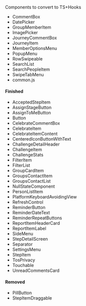 Components to convert to TS+Hooks

- CommentBox
- DatePicker
- GroupMemberItem
- ImagePicker
- JourneyCommentBox
- JourneyItem
- MemberOptionsMenu
- PopupMenu
- RowSwipeable
- SearchList
- SearchPeopleItem
- SwipeTabMenu
- common.js

#### Finished

- AcceptedStepItem
- AssignStageButton
- AssignToMeButton
- Button
- CelebrateCommentBox
- CelebrateItem
- CelebrateItemContent
- CenteredIconButtonWithText
- ChallengeDetailHeader
- ChallengeItem
- ChallengeStats
- FilterItem
- FilterList
- GroupCardItem
- GroupsContactItem
- GroupsContactList
- NullStateComponent
- PersonListItem
- PlatformKeyboardAvoidingView
- RefreshControl
- ReminderButton
- ReminderDateText
- ReminderRepeatButtons
- ReportItemHeaderCard
- ReportItemLabel
- SideMenu
- StepDetailScreen
- Separator
- SettingsMenu
- StepItem
- TosPrivacy
- Touchable
- UnreadCommentsCard

#### Removed

- PillButton
- StepItemDraggable
